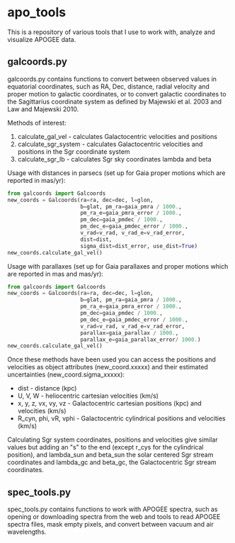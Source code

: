 # apo_tools

This is a repository of various tools that I use to work with, analyze and visualize APOGEE data.

## galcoords.py

galcoords.py contains functions to convert between observed values in equatorial coordinates, such as RA, Dec, distance, radial velocity and proper motion to galactic coordinates, or to convert galactic coordinates to the Sagittarius coordinate system as defined by Majewski et al. 2003 and Law and Majewski 2010.

Methods of interest:
1. calculate_gal_vel - calculates Galactocentric velocities and positions
2. calculate_sgr_system - calculates Galactocentric velocities and positions in the Sgr coordinate system
3. calculate_sgr_lb - calculates Sgr sky coordinates lambda and beta


Usage with distances in parsecs (set up for Gaia proper motions which are reported in mas/yr):
```python
from galcoords import Galcoords
new_coords = Galcoords(ra=ra, dec=dec, l=glon,
                       b=glat, pm_ra=gaia_pmra / 1000.,
                       pm_ra_e=gaia_pmra_error / 1000.,
                       pm_dec=gaia_pmdec / 1000.,
                       pm_dec_e=gaia_pmdec_error / 1000.,
                       v_rad=v_rad, v_rad_e=v_rad_error,
                       dist=dist,
                       sigma_dist=dist_error, use_dist=True)
new_coords.calculate_gal_vel()
```


Usage with parallaxes (set up for Gaia parallaxes and proper motions which are reported in mas and mas/yr):

```python
from galcoords import Galcoords
new_coords = Galcoords(ra=ra, dec=dec, l=glon,
                       b=glat, pm_ra=gaia_pmra / 1000.,
                       pm_ra_e=gaia_pmra_error / 1000.,
                       pm_dec=gaia_pmdec / 1000.,
                       pm_dec_e=gaia_pmdec_error / 1000.,
                       v_rad=v_rad, v_rad_e=v_rad_error,
                       parallax=gaia_parallax / 1000.,
                       parallax_e=gaia_parallax_error/ 1000.)
new_coords.calculate_gal_vel()
```

Once these methods have been used you can access the positions and velocities as object attributes (new_coord.xxxxx) and their estimated uncertainties (new_coord.sigma_xxxxx):

- dist - distance (kpc)
- U, V, W - heliocentric cartesian velocities (km/s)
- x, y, z, vx, vy, vz - Galactocentric cartesian positions (kpc) and velocities (km/s)
- R_cyn, phi, vR, vphi - Galactocentric cylindrical positions and velocities (km/s)

Calculating Sgr system coordinates, positions and velocities give similar values but adding an "s" to the end (except r_cys for the cylindrical position), and lambda_sun and beta_sun the solar centered Sgr stream coordinates and lambda_gc and beta_gc, the Galactocentric Sgr stream coordinates.

## spec_tools.py

spec_tools.py contains functions to work with APOGEE spectra, such as opening or downloading spectra from the web and tools to read APOGEE spectra files, mask empty pixels, and convert between vacuum and air wavelengths.
